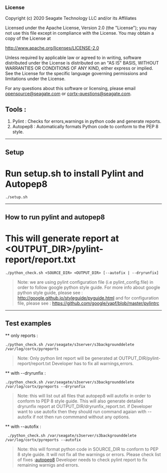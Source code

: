### License

Copyright (c) 2020 Seagate Technology LLC and/or its Affiliates

Licensed under the Apache License, Version 2.0 (the "License");
you may not use this file except in compliance with the License.
You may obtain a copy of the License at

   http://www.apache.org/licenses/LICENSE-2.0

Unless required by applicable law or agreed to in writing, software
distributed under the License is distributed on an "AS IS" BASIS,
WITHOUT WARRANTIES OR CONDITIONS OF ANY KIND, either express or implied.
See the License for the specific language governing permissions and
limitations under the License.

For any questions about this software or licensing,
please email opensource@seagate.com or cortx-questions@seagate.com.


## Tools :
1. Pylint   : Checks for errors,warnings in python code and generate reports.
2. Autopep8 : Automatically formats Python code to conform to the PEP 8 style.

----
## Setup
# Run setup.sh to install Pylint and Autopep8

    ./setup.sh

----
## How to run pylint and autopep8
# This will generate report at <OUTPUT_DIR>/pylint-report/report.txt

    ./python_check.sh <SOURCE_DIR> <OUTPUT_DIR> [--autofix | --dryrunfix]

> Note: we are using pylint configuration file (i.e pylint_config.file) in order to follow google python style guide.
> For more info about google python style guide, please see : http://google.github.io/styleguide/pyguide.html
> and for configuration file, please see : https://github.com/google/yapf/blob/master/pylintrc

----
## Test examples
** only reports :

    ./python_check.sh /var/seagate/s3server/s3backgrounddelete /var/log/cortx/pyreports

> Note: Only python lint report will be generated at OUTPUT_DIR/pylint-report/report.txt
> Developer has to fix all warnings,errors.

** with --dryrunfix :

    ./python_check.sh /var/seagate/s3server/s3backgrounddelete /var/log/cortx/pyreports --dryrunfix

> Note: this will list out all files that autopep8 will autofix in order to conform to PEP 8 style guide.
> This will also generate detailed dryrunfix report at OUTPUT_DIR/dryrunfix_report.txt.
> if Developer want to use autofix then they should run command agaian with --autofix
> if not then run commmand without any options.

** with --autofix :

     ./python_check.sh /var/seagate/s3server/s3backgrounddelete /var/log/cortx/pyreports --autofix

> Note: this will format python code in SOURCE_DIR to conform to PEP 8 style guide.
> It will not fix all the warnings or errors.
> Please check list of fixes :[autopep8](https://github.com/hhatto/autopep8)
> Developer needs to check pylint report to fix remaining warnigs and errors.

